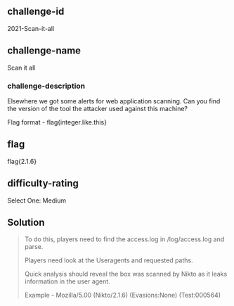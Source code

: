 ## challenge-id
2021-Scan-it-all

## challenge-name
Scan it all

### challenge-description
Elsewhere we got some alerts for web application scanning. Can you find the version of the tool the attacker used against this machine?

Flag format - flag{integer.like.this}

## flag
flag{2.1.6}

## difficulty-rating
Select One: 
Medium


## Solution 
>
> To do this, players need to find the access.log in /log/access.log and parse.
>
> Players need look at the Useragents and requested paths.
>
> Quick analysis should reveal the box was scanned by Nikto as it leaks information in the user agent.
>
> Example - Mozilla/5.00 (Nikto/2.1.6) (Evasions:None) (Test:000564)